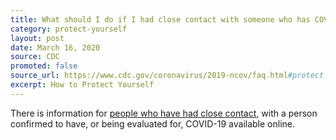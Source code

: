 ```yaml
---
title: What should I do if I had close contact with someone who has COVID-19?
category: protect-yourself
layout: post
date: March 16, 2020
source: CDC
promoted: false
source_url: https://www.cdc.gov/coronavirus/2019-ncov/faq.html#protect
excerpt: How to Protect Yourself
---
```


There is information for <a href="https://www.cdc.gov/coronavirus/2019-ncov/hcp/guidance-prevent-spread.html"> people who have had close contact,</a> with a person confirmed to have, or being evaluated for, COVID-19 
available online.


